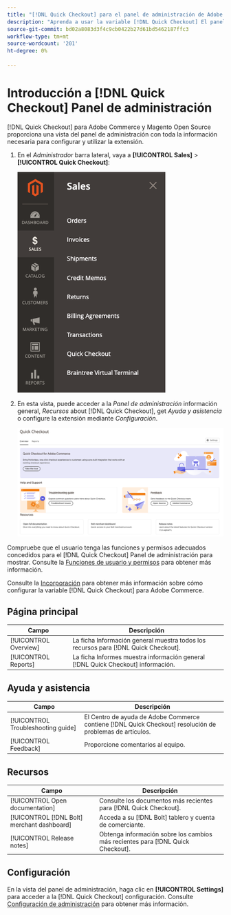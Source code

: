 ```yaml
---
title: "[!DNL Quick Checkout] para el panel de administración de Adobe Commerce"
description: "Aprenda a usar la variable [!DNL Quick Checkout] El panel de administración puede ayudar a incorporar, configurar y visualizar correctamente la extensión."
source-git-commit: bd02a8083d3f4c9cb0422b27d61bd5462187ffc3
workflow-type: tm+mt
source-wordcount: '201'
ht-degree: 0%

---
```



# Introducción a [!DNL Quick Checkout] Panel de administración

[!DNL Quick Checkout] para Adobe Commerce y Magento Open Source proporciona una vista del panel de administración con toda la información necesaria para configurar y utilizar la extensión.

1. En el _Administrador_ barra lateral, vaya a **[!UICONTROL Sales]** > **[!UICONTROL Quick Checkout]**:

   ![Menú Compra rápida](assets/sales-quickcheckout.png)

1. En esta vista, puede acceder a la _Panel de administración_ información general, _Recursos_ about [!DNL Quick Checkout], get _Ayuda y asistencia_ o configure la extensión mediante _Configuración_.

   ![Menú Compra rápida](assets/admin-panel-view.png)

Compruebe que el usuario tenga las funciones y permisos adecuados concedidos para el [!DNL Quick Checkout] Panel de administración para mostrar. Consulte la [Funciones de usuario y permisos](../quick-checkout/user-roles-setup.md) para obtener más información.

Consulte la [Incorporación](../quick-checkout/onboarding.md) para obtener más información sobre cómo configurar la variable [!DNL Quick Checkout] para Adobe Commerce.

## Página principal

| Campo | Descripción |
|---|---|
| [!UICONTROL Overview] | La ficha Información general muestra todos los recursos para [!DNL Quick Checkout]. |
| [!UICONTROL Reports] | La ficha Informes muestra información general [!DNL Quick Checkout] información. |

## Ayuda y asistencia

| Campo | Descripción |
|---|---|
| [!UICONTROL Troubleshooting guide] | El Centro de ayuda de Adobe Commerce contiene [!DNL Quick Checkout] resolución de problemas de artículos. |
| [!UICONTROL Feedback] | Proporcione comentarios al equipo. |

## Recursos

| Campo | Descripción |
|---|---|
| [!UICONTROL Open documentation] | Consulte los documentos más recientes para [!DNL Quick Checkout]. |
| [!UICONTROL [!DNL Bolt] merchant dashboard] | Acceda a su [!DNL Bolt] tablero y cuenta de comerciante. |
| [!UICONTROL Release notes] | Obtenga información sobre los cambios más recientes para [!DNL Quick Checkout]. |

## Configuración

En la vista del panel de administración, haga clic en **[!UICONTROL Settings]** para acceder a la [!DNL Quick Checkout] configuración. Consulte [Configuración de administración](onboarding.md#complete-admin-configuration) para obtener más información.